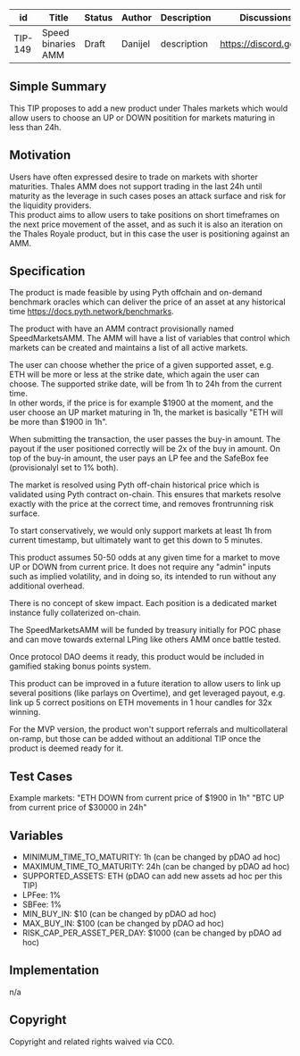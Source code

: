 
| id      | Title | Status | Author | Description | Discussions to | Created |
| ----------- | ----------- | ----------- | ----------- | ----------- | ----------- | ----------- |
| TIP-149 | Speed binaries AMM | Draft | Danijel | description | https://discord.gg/thales  | 2023-06-26

## Simple Summary
 
This TIP proposes to add a new product under Thales markets which would allow users to choose an UP or DOWN positition for markets maturing in less than 24h.  
 
## Motivation
 
Users have often expressed desire to trade on markets with shorter maturities. Thales AMM does not support trading in the last 24h until maturity as the leverage in such cases poses an attack surface and risk for the liquidity providers.  
This product aims to allow users to take positions on short timeframes on the next price movement of the asset, and as such it is also an iteration on the Thales Royale product, but in this case the user is positioning against an AMM.  
 
## Specification

The product is made feasible by using Pyth offchain and on-demand benchmark oracles which can deliver the price of an asset at any historical time https://docs.pyth.network/benchmarks. 

The product with have an AMM contract provisionally named SpeedMarketsAMM. The AMM will have a list of variables that control which markets can be created and maintains a list of all active markets.  

The user can choose whether the price of a given supported asset, e.g. ETH will be more or less at the strike date, which again the user can choose. The supported strike date, will be from 1h to 24h from the current time.  
In other words, if the price is for example $1900 at the moment, and the user choose an UP market maturing in 1h, the market is basically "ETH will be more than $1900 in 1h".   

When submitting the transaction, the user passes the buy-in amount. The payout if the user positioned correctly will be 2x of the buy in amount. On top of the buy-in amount, the user pays an LP fee and the SafeBox fee (provisionalyl set to 1% both).  

The market is resolved using Pyth off-chain historical price which is validated using Pyth contract on-chain. This ensures that markets resolve exactly with the price at the correct time, and removes frontrunning risk surface.  

To start conservatively, we would only support markets at least 1h from current timestamp, but ultimately want to get this down to 5 minutes.  

This product assumes 50-50 odds at any given time for a market to move UP or DOWN from current price. It does not require any "admin" inputs such as implied volatility, and in doing so, its intended to run without any additional overhead.  

There is no concept of skew impact. Each position is a dedicated market instance fully collaterized on-chain.

The SpeedMarketsAMM will be funded by treasury initially for POC phase and can move towards external LPing like others AMM once battle tested. 

Once protocol DAO deems it ready, this product would be included in gamified staking bonus points system.  
  
This product can be improved in a future iteration to allow users to link up several positions (like parlays on Overtime), and get leveraged payout, e.g. link up 5 correct positions on ETH movements in 1 hour candles for 32x winning.  

For the MVP version, the product won't support referrals and multicollateral on-ramp, but those can be added without an additional TIP once the product is deemed ready for it.            

  
## Test Cases
 
Example markets: 
"ETH DOWN from current price of $1900 in 1h"
"BTC UP from current price of $30000 in 24h"

## Variables 

- MINIMUM_TIME_TO_MATURITY: 1h (can be changed by pDAO ad hoc) 
- MAXIMUM_TIME_TO_MATURITY: 24h (can be changed by pDAO ad hoc) 
- SUPPORTED_ASSETS: ETH (pDAO can add new assets ad hoc per this TIP)  
- LPFee: 1%  
- SBFee: 1%  
- MIN_BUY_IN: $10 (can be changed by pDAO ad hoc) 
- MAX_BUY_IN: $100 (can be changed by pDAO ad hoc) 
- RISK_CAP_PER_ASSET_PER_DAY: $1000 (can be changed by pDAO ad hoc) 
 
## Implementation
 
n/a
 
## Copyright

Copyright and related rights waived via CC0.

